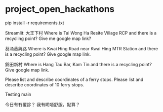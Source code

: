# project_open_hackathons

pip install -r requirements.txt








Streamlit:
大王下村
Where is Tai Wong Ha Resite Village RCP and there is a recycling point?  Give me google map link?

葵涌葵興路
Where is Kwai Hing Road near Kwai Hing MTR Station and there is a recycling point? Give google map link.

錦田新村
Where is Hang Tau Bar, Kam Tin and there is a recycling point? Give google map link.




Please list and describe coordinates of a ferry stops.
Please list and describe coordinates of 10 ferry stops.


Testing main











今日有冇覆診？
我有啲唔舒服，點算？